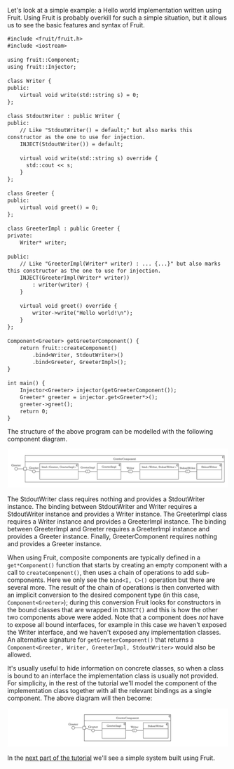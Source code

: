 Let's look at a simple example: a Hello world implementation written using Fruit. Using Fruit is probably overkill for such a simple situation, but it allows us to see the basic features and syntax of Fruit.

    #include <fruit/fruit.h>
    #include <iostream>
    
    using fruit::Component;
    using fruit::Injector;
    
    class Writer {
    public:
        virtual void write(std::string s) = 0;
    };
    
    class StdoutWriter : public Writer {
    public:
        // Like "StdoutWriter() = default;" but also marks this constructor as the one to use for injection.
        INJECT(StdoutWriter()) = default;
    
        virtual void write(std::string s) override {
          std::cout << s;
        }
    };
    
    class Greeter {
    public:
        virtual void greet() = 0;
    };
    
    class GreeterImpl : public Greeter {
    private:
        Writer* writer;
    
    public:
        // Like "GreeterImpl(Writer* writer) : ... {...}" but also marks this constructor as the one to use for injection.
        INJECT(GreeterImpl(Writer* writer))
            : writer(writer) {
        }
    
        virtual void greet() override {
            writer->write("Hello world!\n");
        }
    };
    
    Component<Greeter> getGreeterComponent() {
        return fruit::createComponent()
            .bind<Writer, StdoutWriter>()
            .bind<Greeter, GreeterImpl>();
    }
    
    int main() {
        Injector<Greeter> injector(getGreeterComponent());
        Greeter* greeter = injector.get<Greeter*>();
        greeter->greet();
        return 0;
    }

The structure of the above program can be modelled with the following component diagram.

<p align="center">
    <img src="greeter.png">
</p>

The StdoutWriter class requires nothing and provides a StdoutWriter instance. The binding between StdoutWriter and Writer requires a StdoutWriter instance and provides a Writer instance. The GreeterImpl class requires a Writer instance and provides a GreeterImpl instance. The binding between GreeterImpl and Greeter requires a GreeterImpl instance and provides a Greeter instance. Finally, GreeterComponent requires nothing and provides a Greeter instance.

When using Fruit, composite components are typically defined in a `get*Component()` function that starts by creating an empty component with a call to `createComponent()`, then uses a chain of operations to add sub-components. Here we only see the `bind<I, C>()` operation but there are several more. The result of the chain of operations is then converted with an implicit conversion to the desired component type (in this case, `Component<Greeter>`); during this conversion Fruit looks for constructors in the bound classes that are wrapped in `INJECT()` and this is how the other two components above were added. Note that a component does _not_ have to expose all bound interfaces, for example in this case we haven't exposed the Writer interface, and we haven't exposed any implementation classes. An alternative signature for `getGreeterComponent()` that returns a `Component<Greeter, Writer, GreeterImpl, StdoutWriter>` would also be allowed.

It's usually useful to hide information on concrete classes, so when a class is bound to an interface the implementation class is usually not provided. For simplicity, in the rest of the tutorial we'll model the component of the implementation class together with all the relevant bindings as a single component. The above diagram will then become:

<p align="center">
    <img src="simple_greeter.png">
</p>

In the [next part of the tutorial](https://github.com/google/fruit/wiki/tutorial:-simple-system) we'll see a simple system built using Fruit.
